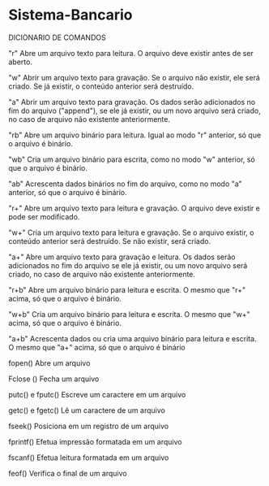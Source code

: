 # Sistema-Bancario

DICIONARIO DE COMANDOS 

"r" Abre um arquivo texto para leitura. O arquivo deve existir antes de ser aberto.

"w" Abrir um arquivo texto para gravação. Se o arquivo não existir, ele será criado. Se já existir, o conteúdo anterior será destruído.

"a" Abrir um arquivo texto para gravação. Os dados serão adicionados no fim do arquivo ("append"), se ele já existir, ou um novo arquivo será criado, no caso de arquivo não existente anteriormente.

"rb" Abre um arquivo binário para leitura. Igual ao modo "r" anterior, só que o arquivo é binário.

"wb" Cria um arquivo binário para escrita, como no modo "w" anterior, só que o arquivo é binário.

"ab" Acrescenta dados binários no fim do arquivo, como no modo "a" anterior, só que o arquivo é binário.

"r+" Abre um arquivo texto para leitura e gravação. O arquivo deve existir e pode ser modificado.

"w+" Cria um arquivo texto para leitura e gravação. Se o arquivo existir, o conteúdo anterior será destruído. Se não existir, será criado.

"a+" Abre um arquivo texto para gravação e leitura. Os dados serão adicionados no fim do arquivo se ele já existir, ou um novo arquivo será criado, no caso de arquivo não existente anteriormente.

"r+b" Abre um arquivo binário para leitura e escrita. O mesmo que "r+" acima, só que o arquivo é binário.

"w+b" Cria um arquivo binário para leitura e escrita. O mesmo que "w+" acima, só que o arquivo é binário.

"a+b" Acrescenta dados ou cria uma arquivo binário para leitura e escrita. O mesmo que "a+" acima, só que o arquivo é binário

fopen() Abre um arquivo

Fclose () Fecha um arquivo

putc() e fputc() Escreve um caractere em um arquivo

getc() e fgetc() Lê um caractere de um arquivo

fseek() Posiciona em um registro de um arquivo

fprintf() Efetua impressão formatada em um arquivo

fscanf() Efetua leitura formatada em um arquivo

feof() Verifica o final de um arquivo
